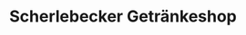 ---
title: "Scherlebecker Getränkeshop"
url: /herten/scherlebecker-getraenkeshop/
shop: Getränke
---